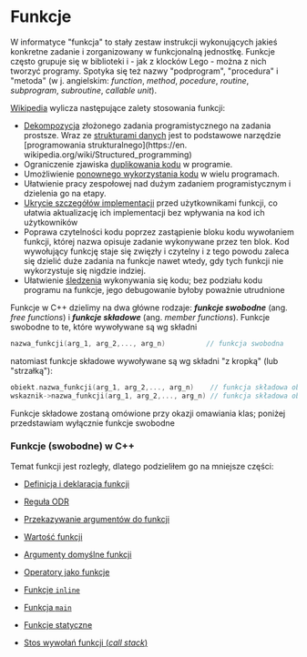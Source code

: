 # Funkcje

W informatyce "funkcja" to stały zestaw instrukcji wykonujących jakieś konkretne zadanie i zorganizowany w funkcjonalną jednostkę. Funkcje często grupuje się w biblioteki i - jak z klocków Lego -  można z nich tworzyć programy.  Spotyka się też nazwy "podprogram", "procedura" i "metoda" (w j. angielskim: *function*, *method*, *pocedure*, *routine*, *subprogram*, *subroutine*, *callable unit*). 

[Wikipedia](https://en.wikipedia.org/wiki/Function_(computer_programming)) wylicza następujące zalety stosowania funkcji:

- [Dekompozycja](https://en.wikipedia.org/wiki/Decomposition_(computer_science)) złożonego zadania programistycznego na zadania prostsze. Wraz ze [strukturami danych](https://en.wikipedia.org/wiki/Data_structure) jest to podstawowe narzędzie [programowania strukturalnego](https://en. wikipedia.org/wiki/Structured_programming)
- Ograniczenie zjawiska [duplikowania kodu](https://en.wikipedia.org/wiki/Duplicate_code) w programie.
- Umożliwienie [ponownego wykorzystania kodu](https://en.wikipedia.org/wiki/Code_reuse) w wielu programach.
- Ułatwienie pracy zespołowej nad dużym zadaniem programistycznym i dzielenia go na etapy.
- [Ukrycie szczegółów implementacji](https://en.wikipedia.org/wiki/Information_hiding) przed użytkownikami funkcji, co ułatwia aktualizację ich implementacji bez wpływania na kod ich użytkowników   
- Poprawa czytelności kodu poprzez zastąpienie bloku kodu wywołaniem funkcji, której nazwa opisuje zadanie wykonywane przez ten blok. Kod wywołujący funkcję staje się zwięzły i czytelny i z tego powodu zaleca się dzielić duże zadania na funkcje nawet wtedy, gdy tych funkcji nie wykorzystuje się nigdzie indziej. 
- Ułatwienie [śledzenia](https://en.wikipedia.org/wiki/Traceability#Software) wykonywania się kodu; bez podziału kodu programu na funkcje, jego debugowanie byłoby poważnie utrudnione

Funkcje w C++ dzielimy na dwa główne rodzaje: ***funkcje swobodne***  (ang. *free functions*) i ***funkcje składowe*** (ang. *member functions*). Funkcje swobodne to te, które wywoływane są wg składni 

```c++
nazwa_funkcji(arg_1, arg_2,..., arg_n)          // funkcja swobodna
```

natomiast funkcje składowe wywoływane są wg składni "z kropką" (lub "strzałką"): 

```c++
obiekt.nazwa_funkcji(arg_1, arg_2,..., arg_n)    // funkcja składowa obiektu
wskaznik->nazwa_funkcji(arg_1, arg_2,..., arg_n) // funkcja składowa obiektu wskazywanego przez wskaźnik   
```

Funkcje składowe zostaną omówione przy okazji omawiania klas; poniżej przedstawiam wyłącznie funkcje swobodne

### Funkcje (swobodne) w C++

Temat funkcji jest rozległy, dlatego podzieliłem go na mniejsze części:

- [Definicja i deklaracja funkcji](./08a-deklaracja-i-definicja.md)

- [Reguła ODR](./08b-regula-ODR.md)

- [Przekazywanie argumentów do funkcji](./08c-argumenty-funkcji.md)

- [Wartość funkcji](./08d-wartosc-funkcji.md)

- [Argumenty domyślne funkcji](./08e-argumenty-domyslne.md)

- [Operatory jako funkcje](./08o-operatory.md)

- [Funkcje `inline`](./08f-funkcje-inline.md)

- [Funkcja `main`](./08g-funkcja-main.md)

- [Funkcje statyczne](./08h-funkcje-statyczne.md)

- [Stos wywołań funkcji (*call stack*)](./08i-call-stack.md)

  
